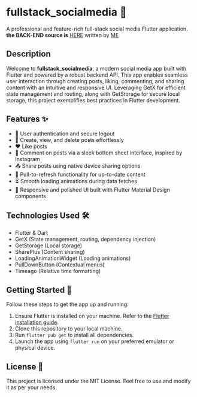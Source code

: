 # fullstack_socialmedia 🚀

A professional and feature-rich full-stack social media Flutter application.
**the BACK-END source is** [HERE](https://github.com/OracleMatrix/nodejs_orm_database_management) written by [ME](https://github.com/OracleMatrix?tab=repositories)

## Description

Welcome to **fullstack_socialmedia**, a modern social media app built with Flutter and powered by a robust backend API. This app enables seamless user interaction through creating posts, liking, commenting, and sharing content with an intuitive and responsive UI. Leveraging GetX for efficient state management and routing, along with GetStorage for secure local storage, this project exemplifies best practices in Flutter development.

## Features ✨

- 🔐 User authentication and secure logout
- 📝 Create, view, and delete posts effortlessly
- ❤️ Like posts
- 💬 Comment on posts via a sleek bottom sheet interface, inspired by Instagram
- 📤 Share posts using native device sharing options
- 🔄 Pull-to-refresh functionality for up-to-date content
- ⏳ Smooth loading animations during data fetches
- 📱 Responsive and polished UI built with Flutter Material Design components

## Technologies Used 🛠️

- Flutter & Dart
- GetX (State management, routing, dependency injection)
- GetStorage (Local storage)
- SharePlus (Content sharing)
- LoadingAnimationWidget (Loading animations)
- PullDownButton (Contextual menus)
- Timeago (Relative time formatting)

## Getting Started 🚀

Follow these steps to get the app up and running:

1. Ensure Flutter is installed on your machine. Refer to the [Flutter installation guide](https://docs.flutter.dev/get-started/install).
2. Clone this repository to your local machine.
3. Run `flutter pub get` to install all dependencies.
4. Launch the app using `flutter run` on your preferred emulator or physical device.

## License 📄

This project is licensed under the MIT License. Feel free to use and modify it as per your needs.
